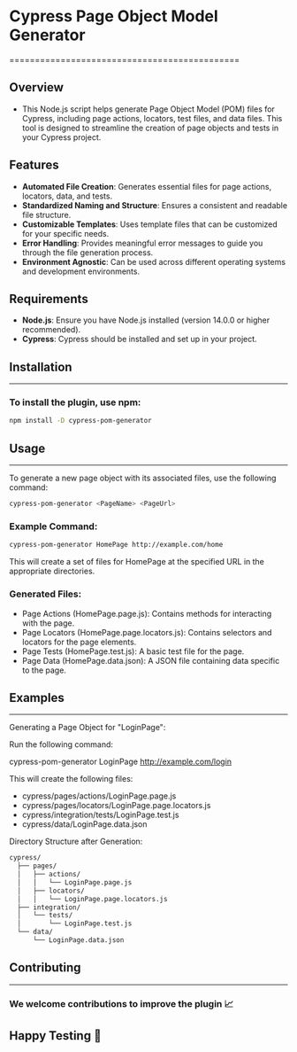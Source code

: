 # Cypress Page Object Model Generator
=============================================

## Overview

- This Node.js script helps generate Page Object Model (POM) files for Cypress, including page actions, locators, test files, and data files. This tool is designed to streamline the creation of page objects and tests in your Cypress project.

## Features

- **Automated File Creation**: Generates essential files for page actions, locators, data, and tests.
- **Standardized Naming and Structure**: Ensures a consistent and readable file structure.
- **Customizable Templates**: Uses template files that can be customized for your specific needs.
- **Error Handling**: Provides meaningful error messages to guide you through the file generation process.
- **Environment Agnostic**: Can be used across different operating systems and development environments.

## Requirements

- **Node.js**: Ensure you have Node.js installed (version 14.0.0 or higher recommended).
- **Cypress**: Cypress should be installed and set up in your project.

## Installation
------------

### To install the plugin, use npm:
```bash
npm install -D cypress-pom-generator
```

## Usage
-----

To generate a new page object with its associated files, use the following command:
```bash
cypress-pom-generator <PageName> <PageUrl>
```

### Example Command:
```bash
cypress-pom-generator HomePage http://example.com/home
```

This will create a set of files for HomePage at the specified URL in the appropriate directories.

### Generated Files:

- Page Actions (HomePage.page.js): Contains methods for interacting with the page.
- Page Locators (HomePage.page.locators.js): Contains selectors and locators for the page elements.
- Page Tests (HomePage.test.js): A basic test file for the page.
- Page Data (HomePage.data.json): A JSON file containing data specific to the page.

## Examples
--------

Generating a Page Object for "LoginPage":

Run the following command:

cypress-pom-generator LoginPage http://example.com/login

This will create the following files:

- cypress/pages/actions/LoginPage.page.js
- cypress/pages/locators/LoginPage.page.locators.js
- cypress/integration/tests/LoginPage.test.js
- cypress/data/LoginPage.data.json

Directory Structure after Generation:
```bash
cypress/
  ├── pages/
  │   ├── actions/
  │   │   └── LoginPage.page.js
  │   ├── locators/
  │   │   └── LoginPage.page.locators.js
  ├── integration/
  │   └── tests/
  │       └── LoginPage.test.js
  └── data/
      └── LoginPage.data.json
```
## Contributing
------------

### We welcome contributions to improve the plugin 📈

## Happy Testing 🎉
